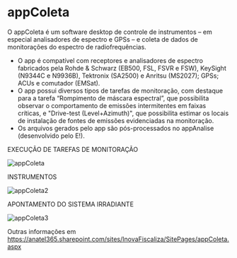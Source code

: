 # appColeta
O appColeta é um software desktop de controle de instrumentos – em especial analisadores de espectro e GPSs – e coleta de dados de monitorações do espectro de radiofrequências. 

- O app é compatível com receptores e analisadores de espectro fabricados pela Rohde & Schwarz (EB500, FSL, FSVR e FSW), KeySight (N9344C e N9936B), Tektronix (SA2500) e Anritsu (MS2027); GPSs; ACUs e comutador (EMSat). 
- O app possui diversos tipos de tarefas de monitoração, com destaque para a tarefa “Rompimento de máscara espectral”, que possibilita observar o comportamento de emissões intermitentes em faixas críticas, e "Drive-test (Level+Azimuth)", que possibilita estimar os locais de instalação de fontes de emissões evidenciadas na monitoração.
- Os arquivos gerados pelo app são pós-processados no appAnalise (desenvolvido pelo E!).

EXECUÇÃO DE TAREFAS DE MONITORAÇÃO

![appColeta](https://github.com/EricMagalhaesDelgado/appColetaV2/assets/75496918/6cd3fcc9-4bd6-4a43-811e-b1aa181c3f43)

INSTRUMENTOS

![appColeta2](https://github.com/EricMagalhaesDelgado/appColetaV2/assets/75496918/c641eebf-462d-43e5-9935-345edad96929)

APONTAMENTO DO SISTEMA IRRADIANTE

![appColeta3](https://github.com/EricMagalhaesDelgado/appColetaV2/assets/75496918/ed9c3232-2646-416a-841f-7b8bc6efeed5)

Outras informações em https://anatel365.sharepoint.com/sites/InovaFiscaliza/SitePages/appColeta.aspx
